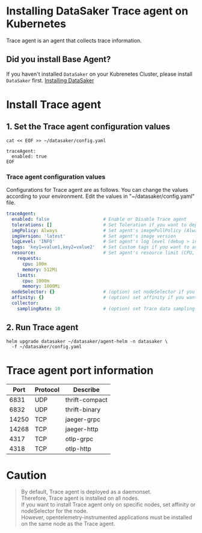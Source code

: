 # Installing DataSaker Trace agent on Kubernetes

Trace agent is an agent that collects trace information.

## Did you install Base Agent?

If you haven't installed `DataSaker` on your Kubrenetes Cluster, please install `DataSaker` first. [Installing DataSaker](../../README.md)

# Install Trace agent

## 1. Set the Trace agent configuration values

```shell
cat << EOF >> ~/datasaker/config.yaml

traceAgent:
  enabled: true
EOF
```

### Trace agent configuration values

Configurations for Trace agent are as follows. You can change the values according to your environment.
Edit the values in "~/datasaker/config.yaml" file.

```yaml
traceAgent:
  enabled: false                    # Enable or Disable Trace agent
  tolerations: []                   # Set Toleration if you want to deploy agent on specific node.
  imgPolicy: Always                 # Set agent's imagePullPolicy (Always, IfNotPresent, Never)
  imgVersion: 'latest'              # Set agent's image version
  logLevel: 'INFO'                  # Set agent's log level (debug > info > warn > error > panic > fatal)
  tags: 'key1=value1,key2=value2'   # Set Custom tags if you want to add custom tags to the agent.
  resource:                         # Set agent's resource limit (CPU, Memory) 
    requests:
      cpu: 100m
      memory: 512Mi
    limits:
      cpu: 1000m
      memory: 1000Mi
  nodeSelector: {}                  # (option) set nodeSelector if you want to deploy agent on specific node.
  affinity: {}                      # (option) set affinity if you want to deploy agent on specific node.
  collector:
    samplingRate: 10                # (option) set Trace data sampling rate. (0 < sampleRate <= 100)
```

## 2. Run Trace agent

```shell
helm upgrade datasaker ~/datasaker/agent-helm -n datasaker \
  -f ~/datasaker/config.yaml
```

# Trace agent port information

| Port  | Protocol | Describe       |
|-------|----------|----------------|
| 6831  | UDP      | thrift-compact |
| 6832  | UDP      | thrift-binary  |
| 14250 | TCP      | jaeger-grpc    |
| 14268 | TCP      | jaeger-http    |
| 4317  | TCP      | otlp-grpc      |
| 4318  | TCP      | otlp-http      |

# Caution

> By default, Trace agent is deployed as a daemonset. \
> Therefore, Trace agent is installed on all nodes. \
> If you want to install Trace agent only on specific nodes, set affinity or nodeSelector for the node. \
> However, opentelemetry-instrumented applications must be installed on the same node as the Trace agent.
